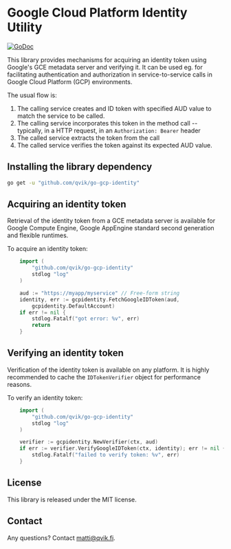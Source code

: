 # Google Cloud Platform Identity Utility

[![GoDoc](https://godoc.org/github.com/qvik/go-gcp-identity?status.svg)](https://godoc.org/github.com/qvik/go-gcp-identity)

This library provides mechanisms for acquiring an identity token using Google's GCE metadata server and verifying it. It can be used eg. for facilitating authentication and authorization in service-to-service calls in Google Cloud Platform (GCP) environments.

The usual flow is:

1. The calling service creates and ID token with specified AUD value to match the service to be called. 
2. The calling service incorporates this token in the method call -- typically, in a HTTP request, in an `Authorization: Bearer` header
3. The called service extracts the token from the call
4. The called service verifies the token against its expected AUD value.

## Installing the library dependency

```sh
go get -u "github.com/qvik/go-gcp-identity"
```

## Acquiring an identity token

Retrieval of the identity token from a GCE metadata server is available for Google Compute Engine, Google AppEngine standard second generation and flexible runtimes.

To acquire an identity token:

```go
    import (
        "github.com/qvik/go-gcp-identity"
        stdlog "log"
    )

	aud := "https://myapp/myservice" // Free-form string
	identity, err := gcpidentity.FetchGoogleIDToken(aud,
		gcpidentity.DefaultAccount)
	if err != nil {
		stdlog.Fatalf("got error: %v", err)
		return
	}
```

## Verifying an identity token

Verification of the identity token is available on any platform. It is highly recommended to cache the `IDTokenVerifier` object for performance reasons.

To verify an identity token:

```go
    import (
        "github.com/qvik/go-gcp-identity"
        stdlog "log"
    )

    verifier := gcpidentity.NewVerifier(ctx, aud)
    if err := verifier.VerifyGoogleIDToken(ctx, identity); err != nil {
		stdlog.Fatalf("failed to verify token: %v", err)
	}
```

## License

This library is released under the MIT license.

## Contact

Any questions? Contact matti@qvik.fi.